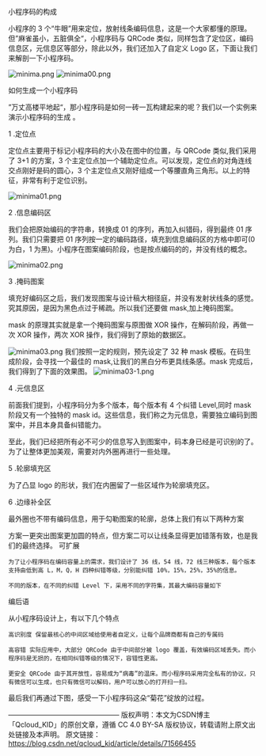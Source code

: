 小程序码的构成

小程序的 3 个“牛眼”用来定位，放射线条编码信息，这是一个大家都懂的原理。但”麻雀虽小，五脏俱全“，小程序码与 QRCode 类似，同样包含了定位区，编码信息区，元信息区等部分，除此以外，我们还加入了自定义 Logo 区，下面让我们来解剖一下小程序码。

![minima.png](https://github.com/dreamsxin/example/blob/master/QRCode/img/minima.png?raw=true)
![minima00.png](https://github.com/dreamsxin/example/blob/master/QRCode/img/minima00.png?raw=true)

如何生成一个小程序码

”万丈高楼平地起“，那小程序码是如何一砖一瓦构建起来的呢？我们以一个实例来演示小程序码的生成 。

1 .定位点

定位点主要用于标记小程序码的大小及在图中的位置，与 QRCode 类似,我们采用了 3+1 的方案，3 个主定位点加一个辅助定位点。可以发现，定位点的对角连线交点刚好是码的圆心，3 个主定位点又刚好组成一个等腰直角三角形。以上的特征，非常有利于定位识别。

![minima01.png](https://github.com/dreamsxin/example/blob/master/QRCode/img/minima01.png?raw=true)

2 .信息编码区

我们会把原始编码的字符串，转换成 01 的序列，再加入纠错码，得到最终 01 序列。我们只需要把 01 序列按一定的编码路径，填充到信息编码区的方格中即可(0 为白，1 为黑)。小程序在图案编码阶段，也是按点编码的的，并没有线的概念。

![minima02.png](https://github.com/dreamsxin/example/blob/master/QRCode/img/minima02.png?raw=true)

3 .掩码图案

填充好编码区之后，我们发现图案与设计稿大相径庭，并没有发射状线条的感觉。究其原因，是因为黑色点过于稀疏。所以我们还要做 mask,加上掩码图案。

mask 的原理其实就是拿一个掩码图案与原图做 XOR 操作，在解码阶段，再做一次 XOR 操作，两次 XOR 操作，我们得到了原始的数据区。

![minima03.png](https://github.com/dreamsxin/example/blob/master/QRCode/img/minima03.png?raw=true)
我们按照一定的规则，预先设定了 32 种 mask 模板。在码生成阶段，会寻找一个最佳的 mask,让我们的黑白分布更具线条感。mask 完成后，我们得到了下面的效果图。
![minima03-1.png](https://github.com/dreamsxin/example/blob/master/QRCode/img/minima03-1.png?raw=true)

4 .元信息区

前面我们提到，小程序码分为多个版本，每个版本有 4 个纠错 Level,同时 mask 阶段又有一个独特的 mask id。这些信息，我们称之为元信息，需要独立编码到图案中，并且本身具备纠错能力。

至此，我们已经把所有必不可少的信息写入到图案中，码本身已经是可识别的了。为了让整体更加美观，需要对内外圈再进行一些处理。

5 .轮廓填充区

为了凸显 logo 的形状，我们在内圈留了一些区域作为轮廓填充区。

6 .边缘补全区

最外圈也不带有编码信息，用于勾勒图案的轮廓，总体上我们有以下两种方案

方案一更突出图案更加圆的特点，但方案二可以让线条显得更加错落有致，也是我们的最终选择。
可扩展

    为了让小程序码在编码容量上的需求，我们设计了 36 线，54 线，72 线三种版本，每个版本支持由低到高 L，M，Q，H 四种纠错等级，分别能纠错 10%，15%，25%，35%的信息。

    不同的版本，在不同的纠错 Level 下，采用不同的字符集，其最大编码容量如下

编后语

从小程序码设计上，有以下几个特点

    高识别度 保留最核心的中间区域给使用者自定义，让每个品牌商都有自己的专属码

    高容错 实际应用中，大部分 QRCode 由于中间部分被 logo 覆盖，有效编码区域丢失。而小程序码是无损的，在相同纠错等级的情况下，容错性更高。

    更安全 QRCode 由于其开放性，容易成为“病毒”的温床。而小程序码采用完全私有的协议，只有微信可以生成，也只有微信可以解码，用户可以放心的打开扫一扫。

最后我们再通过下图，感受一下小程序码这朵“菊花”绽放的过程。


————————————————
版权声明：本文为CSDN博主「Qcloud_KID」的原创文章，遵循 CC 4.0 BY-SA 版权协议，转载请附上原文出处链接及本声明。
原文链接：https://blog.csdn.net/qcloud_kid/article/details/71566455
